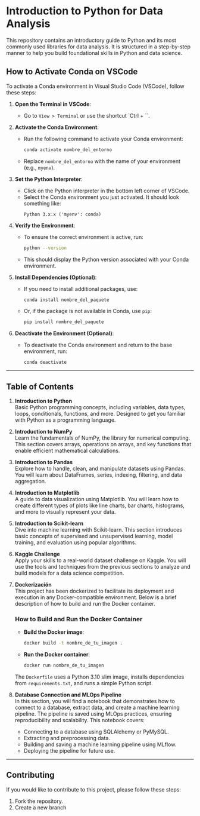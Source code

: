 # Introduction to Python for Data Analysis

This repository contains an introductory guide to Python and its most commonly used libraries for data analysis. It is structured in a step-by-step manner to help you build foundational skills in Python and data science.

## How to Activate Conda on VSCode
To activate a Conda environment in Visual Studio Code (VSCode), follow these steps:

1. **Open the Terminal in VSCode**:
   - Go to `View > Terminal` or use the shortcut `Ctrl + ``.

2. **Activate the Conda Environment**:
   - Run the following command to activate your Conda environment:
     ```bash
     conda activate nombre_del_entorno
     ```
   - Replace `nombre_del_entorno` with the name of your environment (e.g., `myenv`).

3. **Set the Python Interpreter**:
   - Click on the Python interpreter in the bottom left corner of VSCode.
   - Select the Conda environment you just activated. It should look something like:
     ```
     Python 3.x.x ('myenv': conda)
     ```

4. **Verify the Environment**:
   - To ensure the correct environment is active, run:
     ```bash
     python --version
     ```
   - This should display the Python version associated with your Conda environment.

5. **Install Dependencies (Optional)**:
   - If you need to install additional packages, use:
     ```bash
     conda install nombre_del_paquete
     ```
   - Or, if the package is not available in Conda, use `pip`:
     ```bash
     pip install nombre_del_paquete
     ```

6. **Deactivate the Environment (Optional)**:
   - To deactivate the Conda environment and return to the base environment, run:
     ```bash
     conda deactivate
     ```

---

## Table of Contents
1. **Introduction to Python**  
   Basic Python programming concepts, including variables, data types, loops, conditionals, functions, and more. Designed to get you familiar with Python as a programming language.

2. **Introduction to NumPy**  
   Learn the fundamentals of NumPy, the library for numerical computing. This section covers arrays, operations on arrays, and key functions that enable efficient mathematical calculations.

3. **Introduction to Pandas**  
   Explore how to handle, clean, and manipulate datasets using Pandas. You will learn about DataFrames, series, indexing, filtering, and data aggregation.

4. **Introduction to Matplotlib**  
   A guide to data visualization using Matplotlib. You will learn how to create different types of plots like line charts, bar charts, histograms, and more to visually represent your data.

5. **Introduction to Scikit-learn**  
   Dive into machine learning with Scikit-learn. This section introduces basic concepts of supervised and unsupervised learning, model training, and evaluation using popular algorithms.

6. **Kaggle Challenge**  
   Apply your skills to a real-world dataset challenge on Kaggle. You will use the tools and techniques from the previous sections to analyze and build models for a data science competition.

7. **Dockerización**  
   This project has been dockerized to facilitate its deployment and execution in any Docker-compatible environment. Below is a brief description of how to build and run the Docker container.

   ### How to Build and Run the Docker Container
   - **Build the Docker image**:
     ```bash
     docker build -t nombre_de_tu_imagen .
     ```
   - **Run the Docker container**:
     ```bash
     docker run nombre_de_tu_imagen
     ```

   The `Dockerfile` uses a Python 3.10 slim image, installs dependencies from `requirements.txt`, and runs a simple Python script.

8. **Database Connection and MLOps Pipeline**  
   In this section, you will find a notebook that demonstrates how to connect to a database, extract data, and create a machine learning pipeline. The pipeline is saved using MLOps practices, ensuring reproducibility and scalability. This notebook covers:
   - Connecting to a database using SQLAlchemy or PyMySQL.
   - Extracting and preprocessing data.
   - Building and saving a machine learning pipeline using MLflow.
   - Deploying the pipeline for future use.

---

## Contributing
If you would like to contribute to this project, please follow these steps:
1. Fork the repository.
2. Create a new branch

